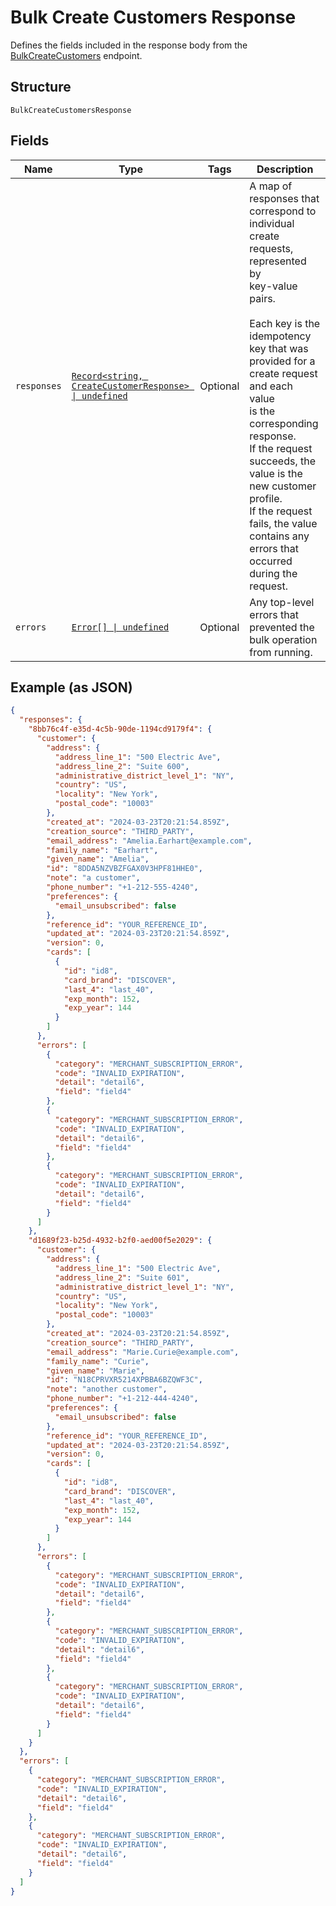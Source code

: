 <!-- Optimized: 2025-10-06 -->
<!-- RPM: 1.6.2.1.1.6.2.1_bulk-create-customers-response_20251006 -->
<!-- Session: E2E RPM DNA Application -->
<!-- AOM: RND (Reggie & Dro) -->
<!-- COI: TECHNOLOGY -->
<!-- RPM: HIGH -->
<!-- ACTION: BUILD -->


# Bulk Create Customers Response

Defines the fields included in the response body from the
[BulkCreateCustomers](../../doc/api/customers.md#bulk-create-customers) endpoint.

## Structure

`BulkCreateCustomersResponse`

## Fields

| Name | Type | Tags | Description |
|  --- | --- | --- | --- |
| `responses` | [`Record<string, CreateCustomerResponse> \| undefined`](../../doc/models/create-customer-response.md) | Optional | A map of responses that correspond to individual create requests, represented by<br>key-value pairs.<br><br>Each key is the idempotency key that was provided for a create request and each value<br>is the corresponding response.<br>If the request succeeds, the value is the new customer profile.<br>If the request fails, the value contains any errors that occurred during the request. |
| `errors` | [`Error[] \| undefined`](../../doc/models/error.md) | Optional | Any top-level errors that prevented the bulk operation from running. |

## Example (as JSON)

```json
{
  "responses": {
    "8bb76c4f-e35d-4c5b-90de-1194cd9179f4": {
      "customer": {
        "address": {
          "address_line_1": "500 Electric Ave",
          "address_line_2": "Suite 600",
          "administrative_district_level_1": "NY",
          "country": "US",
          "locality": "New York",
          "postal_code": "10003"
        },
        "created_at": "2024-03-23T20:21:54.859Z",
        "creation_source": "THIRD_PARTY",
        "email_address": "Amelia.Earhart@example.com",
        "family_name": "Earhart",
        "given_name": "Amelia",
        "id": "8DDA5NZVBZFGAX0V3HPF81HHE0",
        "note": "a customer",
        "phone_number": "+1-212-555-4240",
        "preferences": {
          "email_unsubscribed": false
        },
        "reference_id": "YOUR_REFERENCE_ID",
        "updated_at": "2024-03-23T20:21:54.859Z",
        "version": 0,
        "cards": [
          {
            "id": "id8",
            "card_brand": "DISCOVER",
            "last_4": "last_40",
            "exp_month": 152,
            "exp_year": 144
          }
        ]
      },
      "errors": [
        {
          "category": "MERCHANT_SUBSCRIPTION_ERROR",
          "code": "INVALID_EXPIRATION",
          "detail": "detail6",
          "field": "field4"
        },
        {
          "category": "MERCHANT_SUBSCRIPTION_ERROR",
          "code": "INVALID_EXPIRATION",
          "detail": "detail6",
          "field": "field4"
        },
        {
          "category": "MERCHANT_SUBSCRIPTION_ERROR",
          "code": "INVALID_EXPIRATION",
          "detail": "detail6",
          "field": "field4"
        }
      ]
    },
    "d1689f23-b25d-4932-b2f0-aed00f5e2029": {
      "customer": {
        "address": {
          "address_line_1": "500 Electric Ave",
          "address_line_2": "Suite 601",
          "administrative_district_level_1": "NY",
          "country": "US",
          "locality": "New York",
          "postal_code": "10003"
        },
        "created_at": "2024-03-23T20:21:54.859Z",
        "creation_source": "THIRD_PARTY",
        "email_address": "Marie.Curie@example.com",
        "family_name": "Curie",
        "given_name": "Marie",
        "id": "N18CPRVXR5214XPBBA6BZQWF3C",
        "note": "another customer",
        "phone_number": "+1-212-444-4240",
        "preferences": {
          "email_unsubscribed": false
        },
        "reference_id": "YOUR_REFERENCE_ID",
        "updated_at": "2024-03-23T20:21:54.859Z",
        "version": 0,
        "cards": [
          {
            "id": "id8",
            "card_brand": "DISCOVER",
            "last_4": "last_40",
            "exp_month": 152,
            "exp_year": 144
          }
        ]
      },
      "errors": [
        {
          "category": "MERCHANT_SUBSCRIPTION_ERROR",
          "code": "INVALID_EXPIRATION",
          "detail": "detail6",
          "field": "field4"
        },
        {
          "category": "MERCHANT_SUBSCRIPTION_ERROR",
          "code": "INVALID_EXPIRATION",
          "detail": "detail6",
          "field": "field4"
        },
        {
          "category": "MERCHANT_SUBSCRIPTION_ERROR",
          "code": "INVALID_EXPIRATION",
          "detail": "detail6",
          "field": "field4"
        }
      ]
    }
  },
  "errors": [
    {
      "category": "MERCHANT_SUBSCRIPTION_ERROR",
      "code": "INVALID_EXPIRATION",
      "detail": "detail6",
      "field": "field4"
    },
    {
      "category": "MERCHANT_SUBSCRIPTION_ERROR",
      "code": "INVALID_EXPIRATION",
      "detail": "detail6",
      "field": "field4"
    }
  ]
}
```
